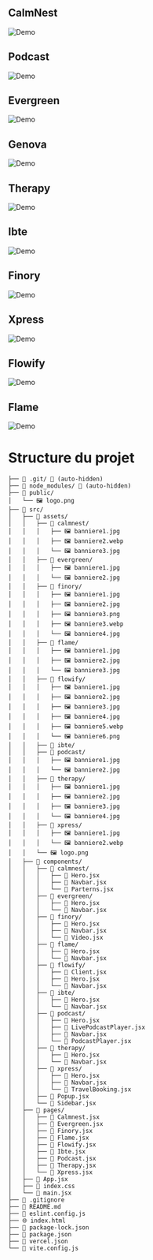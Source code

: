 
## CalmNest
![Demo](https://github.com/marc575/landingpages/blob/main/public/calmnest.png)

## Podcast
![Demo](https://github.com/marc575/landingpages/blob/main/public/podcast.png)

## Evergreen
![Demo](https://github.com/marc575/landingpages/blob/main/public/evergreen.png)

## Genova
![Demo](https://github.com/marc575/landingpages/blob/main/public/genova.png)

## Therapy
![Demo](https://github.com/marc575/landingpages/blob/main/public/therapy.png)

## Ibte
![Demo](https://github.com/marc575/landingpages/blob/main/public/ibte.png)

## Finory
![Demo](https://github.com/marc575/landingpages/blob/main/public/finory.png)

## Xpress
![Demo](https://github.com/marc575/landingpages/blob/main/public/xpress.png)

## Flowify
![Demo](https://github.com/marc575/landingpages/blob/main/public/flowify.png)

## Flame
![Demo](https://github.com/marc575/landingpages/blob/main/public/flame.png)


# Structure du projet

```
├── 📁 .git/ 🚫 (auto-hidden)
├── 📁 node_modules/ 🚫 (auto-hidden)
├── 📁 public/
│   └── 🖼️ logo.png
├── 📁 src/
│   ├── 📁 assets/
│   │   ├── 📁 calmnest/
│   │   │   ├── 🖼️ banniere1.jpg
│   │   │   ├── 🖼️ banniere2.webp
│   │   │   └── 🖼️ banniere3.jpg
│   │   ├── 📁 evergreen/
│   │   │   ├── 🖼️ banniere1.jpg
│   │   │   └── 🖼️ banniere2.jpg
│   │   ├── 📁 finory/
│   │   │   ├── 🖼️ banniere1.jpg
│   │   │   ├── 🖼️ banniere2.jpg
│   │   │   ├── 🖼️ banniere3.png
│   │   │   ├── 🖼️ banniere3.webp
│   │   │   └── 🖼️ banniere4.jpg
│   │   ├── 📁 flame/
│   │   │   ├── 🖼️ banniere1.jpg
│   │   │   ├── 🖼️ banniere2.jpg
│   │   │   └── 🖼️ banniere3.jpg
│   │   ├── 📁 flowify/
│   │   │   ├── 🖼️ banniere1.jpg
│   │   │   ├── 🖼️ banniere2.jpg
│   │   │   ├── 🖼️ banniere3.jpg
│   │   │   ├── 🖼️ banniere4.jpg
│   │   │   ├── 🖼️ banniere5.webp
│   │   │   └── 🖼️ banniere6.png
│   │   ├── 📁 ibte/
│   │   ├── 📁 podcast/
│   │   │   ├── 🖼️ banniere1.jpg
│   │   │   └── 🖼️ banniere2.jpg
│   │   ├── 📁 therapy/
│   │   │   ├── 🖼️ banniere1.jpg
│   │   │   ├── 🖼️ banniere2.jpg
│   │   │   ├── 🖼️ banniere3.jpg
│   │   │   └── 🖼️ banniere4.jpg
│   │   ├── 📁 xpress/
│   │   │   ├── 🖼️ banniere1.jpg
│   │   │   └── 🖼️ banniere2.webp
│   │   └── 🖼️ logo.png
│   ├── 📁 components/
│   │   ├── 📁 calmnest/
│   │   │   ├── 📄 Hero.jsx
│   │   │   ├── 📄 Navbar.jsx
│   │   │   └── 📄 Parterns.jsx
│   │   ├── 📁 evergreen/
│   │   │   ├── 📄 Hero.jsx
│   │   │   └── 📄 Navbar.jsx
│   │   ├── 📁 finory/
│   │   │   ├── 📄 Hero.jsx
│   │   │   ├── 📄 Navbar.jsx
│   │   │   └── 📄 Video.jsx
│   │   ├── 📁 flame/
│   │   │   ├── 📄 Hero.jsx
│   │   │   └── 📄 Navbar.jsx
│   │   ├── 📁 flowify/
│   │   │   ├── 📄 Client.jsx
│   │   │   ├── 📄 Hero.jsx
│   │   │   └── 📄 Navbar.jsx
│   │   ├── 📁 ibte/
│   │   │   ├── 📄 Hero.jsx
│   │   │   └── 📄 Navbar.jsx
│   │   ├── 📁 podcast/
│   │   │   ├── 📄 Hero.jsx
│   │   │   ├── 📄 LivePodcastPlayer.jsx
│   │   │   ├── 📄 Navbar.jsx
│   │   │   └── 📄 PodcastPlayer.jsx
│   │   ├── 📁 therapy/
│   │   │   ├── 📄 Hero.jsx
│   │   │   └── 📄 Navbar.jsx
│   │   ├── 📁 xpress/
│   │   │   ├── 📄 Hero.jsx
│   │   │   ├── 📄 Navbar.jsx
│   │   │   └── 📄 TravelBooking.jsx
│   │   ├── 📄 Popup.jsx
│   │   └── 📄 Sidebar.jsx
│   ├── 📁 pages/
│   │   ├── 📄 Calmnest.jsx
│   │   ├── 📄 Evergreen.jsx
│   │   ├── 📄 Finory.jsx
│   │   ├── 📄 Flame.jsx
│   │   ├── 📄 Flowify.jsx
│   │   ├── 📄 Ibte.jsx
│   │   ├── 📄 Podcast.jsx
│   │   ├── 📄 Therapy.jsx
│   │   └── 📄 Xpress.jsx
│   ├── 📄 App.jsx
│   ├── 🎨 index.css
│   └── 📄 main.jsx
├── 🚫 .gitignore
├── 📖 README.md
├── 📄 eslint.config.js
├── 🌐 index.html
├── 📄 package-lock.json
├── 📄 package.json
├── 📄 vercel.json
└── 📄 vite.config.js
```